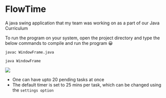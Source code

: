 # FlowTime
A java swing application that my team was working on as a part of our Java Curriculum

To run the program on your system, open the project directory and type the below commands to compile and run the program 😀
```shell
javac WindowFrame.java
```
```shell
java WindowFrame
```
<img src="https://cdn.discordapp.com/attachments/905074139327516691/917692544643657728/unknown.png">

- One can have upto 20 pending tasks at once
- The default timer is set to 25 mins per task, which can be changed using the `settings option`